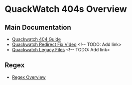 # QuackWatch 404s Overview

## Main Documentation
- [Quackwatch 404 Guide](/quackwatch/404s/quackwatch/quackwatch-404-guide.md)
- [Quackwatch Redirect Fix Video]() <!-- TODO: Add link>
- [Quackwatch Legacy Files]() <!-- TODO: Add link>

## Regex
- [Regex Overview](/quackwatch/regex/regex-overview.md)